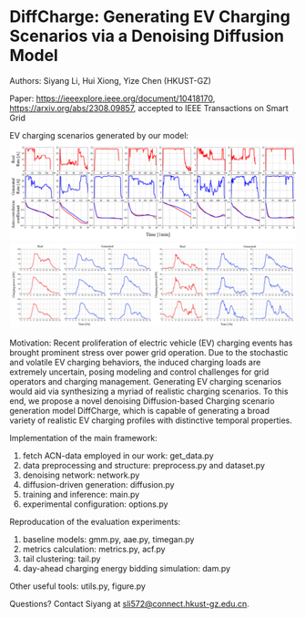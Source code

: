 # DiffCharge: Generating EV Charging Scenarios via a Denoising Diffusion Model

Authors: Siyang Li, Hui Xiong, Yize Chen (HKUST-GZ)

Paper: https://ieeexplore.ieee.org/document/10418170, https://arxiv.org/abs/2308.09857, accepted to IEEE Transactions on Smart Grid

EV charging scenarios generated by our model: <br />
![battery charging curves](https://github.com/LSY-Cython/DiffCharge/blob/main/samples/charging%20%20curves.png) <br />
![station charging load profiles](https://github.com/LSY-Cython/DiffCharge/blob/main/samples/charging%20load%20profiles.png)

Motivation: Recent proliferation of electric vehicle (EV) charging events has brought prominent stress over power grid operation. Due to the stochastic and volatile EV charging behaviors,
the induced charging loads are extremely uncertain, posing modeling and control challenges for grid operators and charging management. Generating EV charging scenarios would aid via
synthesizing a myriad of realistic charging scenarios. To this end, we propose a novel denoising Diffusion-based Charging scenario generation model DiffCharge, which is capable of generating a
broad variety of realistic EV charging profiles with distinctive temporal properties.

Implementation of the main framework:<br />
1) fetch ACN-data employed in our work: get_data.py
2) data preprocessing and structure: preprocess.py and dataset.py
3) denoising network: network.py
4) diffusion-driven generation: diffusion.py
5) training and inference: main.py
6) experimental configuration: options.py

Reproducation of the evaluation experiments:<br />
1) baseline models: gmm.py, aae.py, timegan.py
2) metrics calculation: metrics.py, acf.py
3) tail clustering: tail.py
4) day-ahead charging energy bidding simulation: dam.py

Other useful tools: utils.py, figure.py

Questions? Contact Siyang at sli572@connect.hkust-gz.edu.cn.
